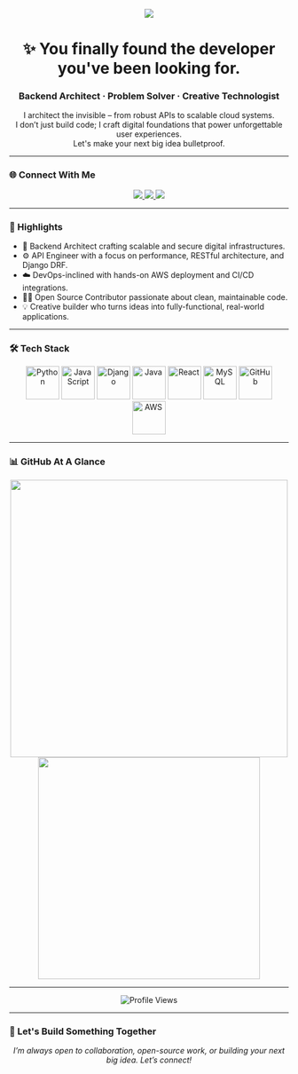<p align="center">
  <img src="https://readme-typing-svg.herokuapp.com?color=87CEFA&lines=Hey+there+Tech+Explorer!;Welcome+to+my+Digital+Realm+🚀;Let’s+turn+ideas+into+impact!;Innovation+starts+here+✨" />
</p>

<h1 align="center">✨ You finally found the developer you've been looking for.</h1>

<h3 align="center">Backend Architect · Problem Solver · Creative Technologist</h3>

<p align="center">
  I architect the invisible – from robust APIs to scalable cloud systems. <br />
  I don’t just build code; I craft digital foundations that power unforgettable user experiences. <br />
  Let's make your next big idea bulletproof.
</p>

---

### 🌐 Connect With Me

<p align="center">
  <a href="https://github.com/NjugunaKelvin" target="_blank">
    <img src="https://img.shields.io/badge/GitHub-%2312100E?style=for-the-badge&logo=github&logoColor=white" />
  </a>
  <a href="https://www.linkedin.com/in/njuguna-kelvin-378603220/" target="_blank">
    <img src="https://img.shields.io/badge/LinkedIn-%230077B5?style=for-the-badge&logo=linkedin&logoColor=white" />
  </a>
  <a href="https://twitter.com/NjugunaVin" target="_blank">
    <img src="https://img.shields.io/badge/Twitter-%231DA1F2?style=for-the-badge&logo=twitter&logoColor=white" />
  </a>
</p>

---

### 🧠 Highlights

- 🧱 Backend Architect crafting scalable and secure digital infrastructures.
- ⚙️ API Engineer with a focus on performance, RESTful architecture, and Django DRF.
- ☁️ DevOps-inclined with hands-on AWS deployment and CI/CD integrations.
- 👨‍💻 Open Source Contributor passionate about clean, maintainable code.
- 💡 Creative builder who turns ideas into fully-functional, real-world applications.

---

### 🛠️ Tech Stack

<p align="center">
  <img src="https://techstack-generator.vercel.app/python-icon.svg" width="60" alt="Python" />
  <img src="https://techstack-generator.vercel.app/js-icon.svg" width="60" alt="JavaScript" />
  <img src="https://techstack-generator.vercel.app/django-icon.svg" width="60" alt="Django" />
  <img src="https://techstack-generator.vercel.app/java-icon.svg" width="60" alt="Java" />
  <img src="https://techstack-generator.vercel.app/react-icon.svg" width="60" alt="React" />
  <img src="https://techstack-generator.vercel.app/mysql-icon.svg" width="60" alt="MySQL" />
  <img src="https://techstack-generator.vercel.app/github-icon.svg" width="60" alt="GitHub" />
  <img src="https://techstack-generator.vercel.app/aws-icon.svg" width="60" alt="AWS" />
</p>

---

### 📊 GitHub At A Glance

<p align="center">
  <img width="500" src="https://github-readme-stats.vercel.app/api?username=NjugunaKelvin&show_icons=true&theme=vision-friendly-dark" />
  <img width="400" src="https://github-readme-stats.vercel.app/api/top-langs/?username=NjugunaKelvin&layout=compact&theme=vision-friendly-dark" />
</p>

---

<p align="center">
  <img src="https://komarev.com/ghpvc/?username=NjugunaKelvin&style=for-the-badge&color=orange" alt="Profile Views"/>
</p>

---

### 💬 Let's Build Something Together

<p align="center"><em>I’m always open to collaboration, open-source work, or building your next big idea. Let’s connect!</em></p>
